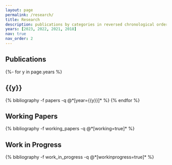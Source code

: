 ```yaml
---
layout: page
permalink: /research/
title: Research
description: publications by categories in reversed chronological order. generated by jekyll-scholar.
years: [2023, 2022, 2021, 2018]
nav: true
nav_order: 2
---
```

<!-- _pages/publications.md -->
<div class="publications">

<h2>Publications</h2>
{%- for y in page.years %}
  <h2 class="year">{{y}}</h2>
  {% bibliography -f papers -q @*[year={{y}}]* %}
{% endfor %}

<br>

<h2>Working Papers</h2>
{% bibliography -f working_papers -q @*[working=true]* %}

<br>

<h2>Work in Progress</h2>
{% bibliography -f work_in_progress -q @*[workinprogress=true]* %}

</div>

